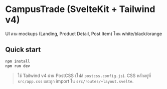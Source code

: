 # CampusTrade (SvelteKit + Tailwind v4)
UI ตาม mockups (Landing, Product Detail, Post Item) โทน white/black/orange

## Quick start
```bash
npm install
npm run dev
```

> ใช้ Tailwind v4 ผ่าน PostCSS (ไฟล์ `postcss.config.js`). CSS หลักอยู่ที่ `src/app.css` และถูก import ใน `src/routes/+layout.svelte`.
